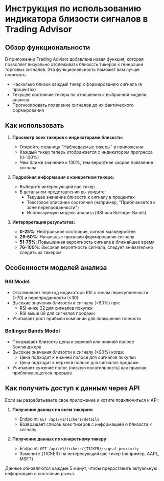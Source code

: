 # Инструкция по использованию индикатора близости сигналов в Trading Advisor

## Обзор функциональности

В приложении Trading Advisor добавлена новая функция, которая позволяет визуально отслеживать близость тикеров к генерации торговых сигналов. Эта функциональность поможет вам лучше понимать:

- Насколько близок каждый тикер к формированию сигнала (в процентах)
- Текущее состояние тикера по отношению к выбранной модели анализа
- Прогнозировать появление сигналов до их фактического формирования

## Как использовать

1. **Просмотр всех тикеров с индикаторами близости:**

   - Откройте страницу "Наблюдаемые тикеры" в приложении
   - Каждый тикер теперь отображается с индикатором прогресса (0-100%)
   - Чем ближе значение к 100%, тем вероятнее скорое появление сигнала

2. **Подробная информация о конкретном тикере:**

   - Выберите интересующий вас тикер
   - В детальном представлении вы увидите:
     - Текущее значение близости к сигналу в процентах
     - Текстовое описание состояния (например, "Приближается к зоне перепроданности")
     - Используемую модель анализа (RSI или Bollinger Bands)

3. **Интерпретация результатов:**
   - **0-25%**: Нейтральное состояние, сигнал маловероятен
   - **26-50%**: Начальные признаки формирования сигнала
   - **51-75%**: Повышенная вероятность сигнала в ближайшее время
   - **76-100%**: Высокая вероятность сигнала, следует внимательно следить за тикером

## Особенности моделей анализа

### RSI Model

- Отслеживает переход индикатора RSI к зонам перекупленности (>70) и перепроданности (<30)
- Высокие значения близости к сигналу (>80%) при:
  - RSI ниже 32 для сигналов покупки
  - RSI выше 68 для сигналов продажи
- Учитывает рост прибыли компании для повышения точности

### Bollinger Bands Model

- Показывает близость цены к верхней или нижней полосе Боллинджера
- Высокие значения близости к сигналу (>90%) когда:
  - Цена подходит к нижней полосе для сигналов покупки
  - Цена подходит к верхней полосе для сигналов продажи
- Учитывает сужение полос (низкую волатильность) как признак приближающегося прорыва

## Как получить доступ к данным через API

Если вы разрабатываете свое приложение и хотите подключиться к API:

1. **Получение данных по всем тикерам:**

   - Endpoint: `GET /api/v1/tickers/details`
   - Возвращает список всех тикеров с информацией о близости к сигналу

2. **Получение данных по конкретному тикеру:**
   - Endpoint: `GET /api/v1/tickers/{TICKER}/signal_proximity`
   - Замените {TICKER} на интересующий вас тикер (например, AAPL, MSFT)

Данные обновляются каждые 5 минут, чтобы предоставить актуальную информацию о состоянии рынка.

